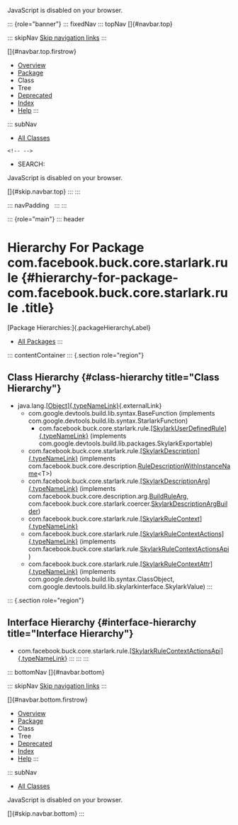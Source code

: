 <div>

JavaScript is disabled on your browser.

</div>

::: {role="banner"}
::: fixedNav
::: topNav
[]{#navbar.top}

::: skipNav
[Skip navigation links](#skip.navbar.top "Skip navigation links")
:::

[]{#navbar.top.firstrow}

-   [Overview](../../../../../../index.html)
-   [Package](package-summary.html)
-   Class
-   Tree
-   [Deprecated](../../../../../../deprecated-list.html)
-   [Index](../../../../../../index-all.html)
-   [Help](../../../../../../help-doc.html)
:::

::: subNav
-   [All Classes](../../../../../../allclasses.html)

```{=html}
<!-- -->
```
-   SEARCH:

<div>

<div>

JavaScript is disabled on your browser.

</div>

</div>

[]{#skip.navbar.top}
:::
:::

::: navPadding
 
:::
:::

::: {role="main"}
::: header
# Hierarchy For Package com.facebook.buck.core.starlark.rule {#hierarchy-for-package-com.facebook.buck.core.starlark.rule .title}

[Package Hierarchies:]{.packageHierarchyLabel}

-   [All Packages](../../../../../../overview-tree.html)
:::

::: contentContainer
::: {.section role="region"}
## Class Hierarchy {#class-hierarchy title="Class Hierarchy"}

-   java.lang.[[Object]{.typeNameLink}](http://docs.oracle.com/javase/7/docs/api/java/lang/Object.html?is-external=true "class or interface in java.lang"){.externalLink}
    -   com.google.devtools.build.lib.syntax.BaseFunction (implements
        com.google.devtools.build.lib.syntax.StarlarkFunction)
        -   com.facebook.buck.core.starlark.rule.[[SkylarkUserDefinedRule]{.typeNameLink}](SkylarkUserDefinedRule.html "class in com.facebook.buck.core.starlark.rule")
            (implements
            com.google.devtools.build.lib.packages.SkylarkExportable)
    -   com.facebook.buck.core.starlark.rule.[[SkylarkDescription]{.typeNameLink}](SkylarkDescription.html "class in com.facebook.buck.core.starlark.rule")
        (implements
        com.facebook.buck.core.description.[RuleDescriptionWithInstanceName](../../description/RuleDescriptionWithInstanceName.html "interface in com.facebook.buck.core.description")\<T\>)
    -   com.facebook.buck.core.starlark.rule.[[SkylarkDescriptionArg]{.typeNameLink}](SkylarkDescriptionArg.html "class in com.facebook.buck.core.starlark.rule")
        (implements
        com.facebook.buck.core.description.arg.[BuildRuleArg](../../description/arg/BuildRuleArg.html "interface in com.facebook.buck.core.description.arg"),
        com.facebook.buck.core.starlark.coercer.[SkylarkDescriptionArgBuilder](../coercer/SkylarkDescriptionArgBuilder.html "interface in com.facebook.buck.core.starlark.coercer"))
    -   com.facebook.buck.core.starlark.rule.[[SkylarkRuleContext]{.typeNameLink}](SkylarkRuleContext.html "class in com.facebook.buck.core.starlark.rule")
    -   com.facebook.buck.core.starlark.rule.[[SkylarkRuleContextActions]{.typeNameLink}](SkylarkRuleContextActions.html "class in com.facebook.buck.core.starlark.rule")
        (implements
        com.facebook.buck.core.starlark.rule.[SkylarkRuleContextActionsApi](SkylarkRuleContextActionsApi.html "interface in com.facebook.buck.core.starlark.rule"))
    -   com.facebook.buck.core.starlark.rule.[[SkylarkRuleContextAttr]{.typeNameLink}](SkylarkRuleContextAttr.html "class in com.facebook.buck.core.starlark.rule")
        (implements com.google.devtools.build.lib.syntax.ClassObject,
        com.google.devtools.build.lib.skylarkinterface.SkylarkValue)
:::

::: {.section role="region"}
## Interface Hierarchy {#interface-hierarchy title="Interface Hierarchy"}

-   com.facebook.buck.core.starlark.rule.[[SkylarkRuleContextActionsApi]{.typeNameLink}](SkylarkRuleContextActionsApi.html "interface in com.facebook.buck.core.starlark.rule")
:::
:::
:::

::: bottomNav
[]{#navbar.bottom}

::: skipNav
[Skip navigation links](#skip.navbar.bottom "Skip navigation links")
:::

[]{#navbar.bottom.firstrow}

-   [Overview](../../../../../../index.html)
-   [Package](package-summary.html)
-   Class
-   Tree
-   [Deprecated](../../../../../../deprecated-list.html)
-   [Index](../../../../../../index-all.html)
-   [Help](../../../../../../help-doc.html)
:::

::: subNav
-   [All Classes](../../../../../../allclasses.html)

<div>

<div>

JavaScript is disabled on your browser.

</div>

</div>

[]{#skip.navbar.bottom}
:::
